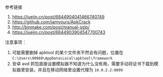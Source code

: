 参考链接

1. https://juejin.cn/post/6844904041466740749
2. https://github.com/iamyours/ApkCrack
3. http://binmake.com/post/manual-sslp/
4. https://juejin.cn/post/6844903904547700743

注意事项：

1. 可能需要删掉 apktool 的某个文件夹不然会有问题，位置在 `C:\Users\90969\AppData\Local\apktool\framework`
2. 安卓 avd 抓包直接设置模拟器不知道为什么没有用，需要手动将证书下载到模拟器里安装，并且在移动网络里设置代理为 `10.0.2.2:8899`
